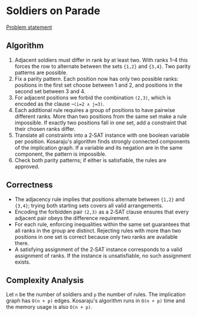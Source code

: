 # Soldiers on Parade

[Problem statement](https://www.spoj.com/problems/SOPARADE/)

## Algorithm

1. Adjacent soldiers must differ in rank by at least two. With ranks 1–4 this forces the row to alternate between the sets `{1,2}` and `{3,4}`. Two parity patterns are possible.
2. Fix a parity pattern. Each position now has only two possible ranks: positions in the first set choose between 1 and 2, and positions in the second set between 3 and 4.
3. For adjacent positions we forbid the combination `(2,3)`, which is encoded as the clause `¬(i=2 ∧ j=3)`.
4. Each additional rule requires a group of positions to have pairwise different ranks. More than two positions from the same set make a rule impossible. If exactly two positions fall in one set, add a constraint that their chosen ranks differ.
5. Translate all constraints into a 2‑SAT instance with one boolean variable per position. Kosaraju's algorithm finds strongly connected components of the implication graph. If a variable and its negation are in the same component, the pattern is impossible.
6. Check both parity patterns; if either is satisfiable, the rules are approved.

## Correctness

- The adjacency rule implies that positions alternate between `{1,2}` and `{3,4}`; trying both starting sets covers all valid arrangements.
- Encoding the forbidden pair `(2,3)` as a 2‑SAT clause ensures that every adjacent pair obeys the difference requirement.
- For each rule, enforcing inequalities within the same set guarantees that all ranks in the group are distinct. Rejecting rules with more than two positions in one set is correct because only two ranks are available there.
- A satisfying assignment of the 2‑SAT instance corresponds to a valid assignment of ranks. If the instance is unsatisfiable, no such assignment exists.

## Complexity Analysis

Let `n` be the number of soldiers and `p` the number of rules. The implication graph has `O(n + p)` edges. Kosaraju's algorithm runs in `O(n + p)` time and the memory usage is also `O(n + p)`.
